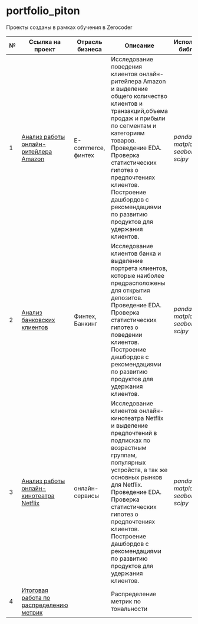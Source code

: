 # portfolio_piton
Проекты созданы в рамках обучения в Zerocoder

№ | Ссылка на проект | Отрасль бизнеса | Описание | Используемые библиотеки | Презентация проекта 
---|---|---|---|---|---|
 1| [Анализ работы онлайн-ритейлера Amazon](https://github.com/YugaScFM/portfolio_piton/blob/d31bab4bb810c44c0489d198556d5b3b0ffae518/Amazon.ipynb) |E-commerce, финтех | Исследование поведения клиентов онлайн-ритейлера Amazon и выделение общего количество клиентов и транзакций,объема продаж и прибыли по сегментам и категориям товаров. Проведение EDA. Проверка статистических гипотез о предпочтениях клиентов. Построение дашбордов с рекомендациями по развитию продуктов для удержания клиентов. | _pandas, numpy, matplotlib, seaborn, plotly, scipy_ | [Презентация "Анализ работы онлайн-ритейлера Amazon"](https://drive.google.com/file/d/1SYSMBpdnEHCxm55G-7_D9fAqcFS-rCjn/view?usp=sharing) 
 2| [Анализ банковских клиентов](https://github.com/YugaScFM/portfolio_piton/blob/main/Banks.ipynb) | Финтех, Банкинг | Исследование клиентов банка и выделение портрета клиентов, которые наиболее предрасположены для открытия депозитов. Проведение EDA. Проверка статистических гипотез о поведении клиентов. Построение дашбордов с рекомендациями по развитию продуктов для удержания клиентов. | _pandas, numpy, matplotlib, seaborn, plotly, scipy_ | [Презентация "Анализ: Наиболее предрасположенная группа банковских клиентов для открытия депозитов "](https://drive.google.com/file/d/13pq4eFpiHog_xdAHyiyZZYWwTdi2o10C/view?usp=sharing)
  3| [Анализ работы онлайн-кинотеатра Netflix](https://github.com/YugaScFM/portfolio_piton/blob/d31bab4bb810c44c0489d198556d5b3b0ffae518/Netflix.ipynb) |онлайн-сервисы | Исследование клиентов онлайн-кинотеатра Netflix и выделение предпочтений в подписках по возрастным группам, популярных устройств, а так же основных рынков для Netflix. Проведение EDA. Проверка статистических гипотез о предпочтениях клиентов. Построение дашбордов с рекомендациями по развитию продуктов для удержания клиентов. | _pandas, numpy, matplotlib, seaborn, plotly, scipy_ | [Презентация "Анализ работы онлайн-кинотеатра Netflix"](https://drive.google.com/file/d/1e98P2xUod15xr_q3rjLqoojSMKTQ6dDw/view?usp=sharing)
 4| [Итоговая работа по распределению метрик](https://github.com/YugaScFM/portfolio_piton/blob/86be3e68e55c2de573e750883d8b726f0a9e55cc/%D0%98%D1%82%D0%BE%D0%B3%D0%BE%D0%B2%D0%B0%D1%8F.ipynb) ||Распределение метрик по тональности|
